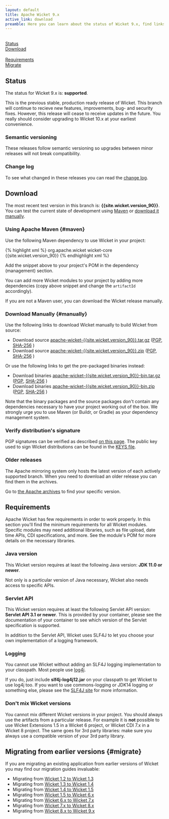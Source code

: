 ```yaml
---
layout: default
title: Apache Wicket 9.x
active_link: download
preamble: Here you can learn about the status of Wicket 9.x, find links to download it, learn how to configure your Maven POM to use Wicket, find the minimal requirements, and migrate your existing application to this Wicket version.
---
```

<div class="button-bar">
	<a class="button" href="#status"><i class="fa fa-info-circle"></i><br>Status</a>
	<a class="button" href="#download"><i class="fa fa-download"></i><br>Download</a>
</div>
<div class="button-bar">
	<a class="button" href="#requirements"><i class="fa fa-exclamation-triangle"></i><br>Requirements</a>
	<a class="button" href="#migrate"><i class="fa fa-history"></i><br>Migrate</a>
</div>

## Status

The status for Wicket 9.x is: **supported**.

This is the previous stable, production ready release of Wicket. This branch will continue to recieve new features, improvements, bug- and security fixes.
However, this release will cease to receive updates in the future. You really should consider upgrading to Wicket 10.x at your earliest convenience.

### Semantic versioning

These releases follow semantic versioning so upgrades between minor
releases will not break compatibility.

### Change log

To see what changed in these releases you can read the
[change log](https://www.apache.org/dist/wicket/{{site.wicket.version_90}}/CHANGELOG-9.x).

## Download

The most recent test version in this branch is: **{{site.wicket.version_90}}**. 
You can test the current state of development using [Maven](#maven) or [download it manually](#manually).

### Using Apache Maven {#maven}

Use the following Maven dependency to use Wicket in your project:

{% highlight xml %}
<dependency>
    <groupId>org.apache.wicket</groupId>
    <artifactId>wicket-core</artifactId>
    <version>{{site.wicket.version_90}}</version>
</dependency>
{% endhighlight xml %}

Add the snippet above to your project's POM in the dependency
(management) section.

You can add more Wicket modules to your project by adding more
dependencies (copy above snippet and change the `artifactId`
accordingly).

If you are not a Maven user, you can download the Wicket release manually.

### Download Manually {#manually}

Use the following links to download Wicket manually to build Wicket
from source:

- Download source [apache-wicket-{{site.wicket.version_90}}.tar.gz](http://www.apache.org/dyn/closer.cgi/wicket/{{site.wicket.version_90}}/apache-wicket-{{site.wicket.version_90}}.tar.gz)
([PGP](https://www.apache.org/dist/wicket/{{site.wicket.version_90}}/apache-wicket-{{site.wicket.version_90}}.tar.gz.asc),
[SHA-256](https://www.apache.org/dist/wicket/{{site.wicket.version_90}}/apache-wicket-{{site.wicket.version_90}}.tar.gz.sha256)
)
- Download source [apache-wicket-{{site.wicket.version_90}}.zip](http://www.apache.org/dyn/closer.cgi/wicket/{{site.wicket.version_90}}/apache-wicket-{{site.wicket.version_90}}.zip)
([PGP](https://www.apache.org/dist/wicket/{{site.wicket.version_90}}/apache-wicket-{{site.wicket.version_90}}.zip.asc),
[SHA-256](https://www.apache.org/dist/wicket/{{site.wicket.version_90}}/apache-wicket-{{site.wicket.version_90}}.zip.sha256)
)

Or use the following links to get the pre-packaged binaries instead:

- Download binaries [apache-wicket-{{site.wicket.version_90}}-bin.tar.gz](http://www.apache.org/dyn/closer.cgi/wicket/{{site.wicket.version_90}}/binaries/apache-wicket-{{site.wicket.version_90}}-bin.tar.gz)
([PGP](https://www.apache.org/dist/wicket/{{site.wicket.version_90}}/binaries/apache-wicket-{{site.wicket.version_90}}-bin.tar.gz.asc),
[SHA-256](https://www.apache.org/dist/wicket/{{site.wicket.version_90}}/binaries/apache-wicket-{{site.wicket.version_90}}-bin.tar.gz.sha256)
)
- Download binaries [apache-wicket-{{site.wicket.version_90}}-bin.zip](http://www.apache.org/dyn/closer.cgi/wicket/{{site.wicket.version_90}}/binaries/apache-wicket-{{site.wicket.version_90}}-bin.zip)
([PGP](https://www.apache.org/dist/wicket/{{site.wicket.version_90}}/binaries/apache-wicket-{{site.wicket.version_90}}-bin.zip.asc),
[SHA-256](https://www.apache.org/dist/wicket/{{site.wicket.version_90}}/binaries/apache-wicket-{{site.wicket.version_90}}-bin.zip.sha256)
)

Note that the binary packages and the source packages don't contain any
dependencies necessary to have your project working out of the box. We
strongly urge you to use Maven (or Buildr, or Gradle) as your
dependency management system.

### Verify distribution's signature

PGP signatures can be verified as described [on this page](http://www.apache.org/dev/release-signing.html#verifying-signature). The public key used to sign Wicket distributions can be found in the [KEYS file](https://www.apache.org/dist/wicket/KEYS). 


### Older releases

The Apache mirroring system only hosts the latest version of each actively supported branch.
When you need to download an older release you can find them in the archives.

Go to [the Apache archives](https://archive.apache.org/dist/wicket) to find your specific version.

## Requirements

Apache Wicket has few requirements in order to work properly. In this
section you'll find the minimum requirements for all Wicket modules.
Specific modules may need additional libraries, such as file upload,
date time APIs, CDI specifications, and more. See the module's POM for
more details on the necessary libraries.

### Java version

This Wicket version requires at least the following Java version: **JDK 11.0 or newer**.

Not only is a particular version of Java necessary, Wicket also needs
access to specific APIs.

### Servlet API

This Wicket version requires at least the following Servlet API
version: **Servlet API 3.1 or newer**. This is provided by your
container, please see the documentation of your container to see which
version of the Servlet specification is supported.

In addition to the Servlet API, Wicket uses SLF4J to let you choose
your own implementation of a logging framework.

### Logging

You cannot use Wicket without adding an SLF4J logging implementation to
your classpath. Most people use
[log4j](http://logging.apache.org/log4j).

If you do, just include **slf4j-log4j12.jar** on your classpath to get
Wicket to use log4j too. If you want to use commons-logging or JDK14
logging or something else, please see the [SLF4J site](http://www.slf4j.org/faq.html)
for more information.

### Don't mix Wicket versions

You cannot mix different Wicket versions in your project. You should
always use the artifacts from a particular release. For example it is
**not** possible to use Wicket Extensions 1.5 in a Wicket 6 project, or
Wicket CDI 7.x in a Wicket 8 project. The same goes for 3rd party
libraries: make sure you always use a compatible version of your 3rd
party library.

## Migrating from earlier versions {#migrate}

If you are migrating an existing application from earlier versions of
Wicket you may find our migration guides invaluable:

 * Migrating from [Wicket 1.2 to Wicket 1.3](https://cwiki.apache.org/confluence/display/WICKET/Migrating+to+Wicket+1.3)
 * Migrating from [Wicket 1.3 to Wicket 1.4](https://cwiki.apache.org/confluence/display/WICKET/Migrating+to+Wicket+1.4)
 * Migrating from [Wicket 1.4 to Wicket 1.5](https://cwiki.apache.org/confluence/display/WICKET/Migration+to+Wicket+1.5)
 * Migrating from [Wicket 1.5 to Wicket 6.x](https://cwiki.apache.org/confluence/display/WICKET/Migration+to+Wicket+6.0)
 * Migrating from [Wicket 6.x to Wicket 7.x](https://cwiki.apache.org/confluence/display/WICKET/Migration+to+Wicket+7.0)
 * Migrating from [Wicket 7.x to Wicket 8.x](https://cwiki.apache.org/confluence/display/WICKET/Migration+to+Wicket+8.0)
 * Migrating from [Wicket 8.x to Wicket 9.x](https://cwiki.apache.org/confluence/display/WICKET/Migration+to+Wicket+9.0)
